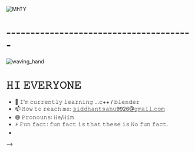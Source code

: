 ![MhTY](https://user-images.githubusercontent.com/121472284/229675799-66bb72be-23be-4a87-be4b-44768b64fe5f.gif)


# ---------------------------------------

![waving_hand](https://user-images.githubusercontent.com/121472284/229670257-6a6e2ca4-3a96-42aa-9c0a-1a7813eccce1.gif) <h1>𝙷𝙸 𝙴𝚅𝙴𝚁𝚈𝙾𝙽𝙴</h1>                                                                                           

- 🌱 𝙸’𝚖 𝚌𝚞𝚛𝚛𝚎𝚗𝚝𝚕𝚢 𝚕𝚎𝚊𝚛𝚗𝚒𝚗𝚐 ...𝚌++ / 𝚋𝚕𝚎𝚗𝚍𝚎𝚛  
- 📫 𝙷𝚘𝚠 𝚝𝚘 𝚛𝚎𝚊𝚌𝚑 𝚖𝚎: 𝚜𝚒𝚍𝚍𝚑𝚊𝚗𝚝𝚜𝚊𝚑𝚞9926@𝚐𝚖𝚊𝚒𝚕.𝚌𝚘𝚖
- 😄 𝙿𝚛𝚘𝚗𝚘𝚞𝚗𝚜: 𝙷𝚎/𝙷𝚒𝚖 
- ⚡ 𝙵𝚞𝚗 𝚏𝚊𝚌𝚝: 𝚏𝚞𝚗 𝚏𝚊𝚌𝚝 𝚒𝚜 𝚝𝚑𝚊𝚝 𝚝𝚑𝚎𝚜𝚎 𝚒𝚜 𝙽𝚘 𝚏𝚞𝚗 𝚏𝚊𝚌𝚝.
- 

-->
